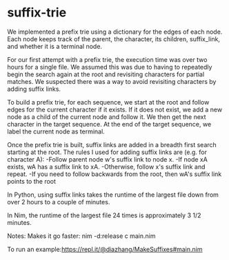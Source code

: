 # suffix-trie

We implemented a prefix trie using a dictionary for the edges of each node. Each node keeps track of the parent, the character, its children, suffix_link, and whether it is a terminal node.

For our first attempt with a prefix trie, the execution time was over two hours for a single file. We assumed this was due to having to repeatedly begin the search again at the root and revisiting characters for partial matches. We suspected there was a way to avoid revisiting characters by adding suffix links.

To build a prefix trie, for each sequence, we start at the root and follow edges for the current character if it exists. If it does not exist, we add a new node as a child of the current node and follow it. We then get the next character in the target sequence. At the end of the target sequence, we label the current node as terminal.

Once the prefix trie is built, suffix links are added in a breadth first search starting at the root. The rules I used for adding suffix links are (e.g. for character A):
  -Follow parent node w's suffix link to node x.
  -If node xA exists, wA has a suffix link to xA.
  -Otherwise, follow x's suffix link and repeat.
  -If you need to follow backwards from the root, then wA's suffix link points to the root

In Python, using suffix links takes the runtime of the largest file down from over 2 hours to a couple of minutes. 

In Nim, the runtime of the largest file 24 times is approximately 3 1/2 minutes.

Notes:
Makes it go faster: nim -d:release c main.nim

To run an example:https://repl.it/@diazhang/MakeSuffixes#main.nim 

